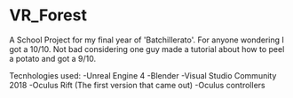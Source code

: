 # VR_Forest
A School Project for my final year of 'Batchillerato'.
For anyone wondering I got a 10/10. Not bad considering one guy made a tutorial about how to peel a potato and got a 9/10.

Tecnhologies used:
-Unreal Engine 4
-Blender
-Visual Studio Community 2018
-Oculus Rift (The first version that came out)
-Oculus controllers

